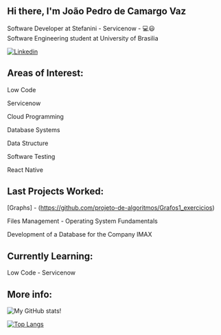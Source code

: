 ## Hi there, I'm João Pedro de Camargo Vaz
Software Developer at Stefanini - Servicenow - 💻😃<br/>
Software Engineering student at University of Brasilia  

[![Linkedin](https://img.shields.io/badge/LinkedIn-0077B5?style=for-the-badge&logo=linkedin&logoColor=white)](https://www.linkedin.com/in/joão-pedro-camargo-vaz-6a8308216/)

## Areas of Interest:

  Low Code
  
  Servicenow
  
  Cloud Programming
  
  Database Systems
  
  Data Structure
  
  Software Testing
  
  React Native
  
## Last Projects Worked:

  [Graphs] - (https://github.com/projeto-de-algoritmos/Grafos1_exercicios)
  
  Files Management - Operating System Fundamentals

  Development of a Database for the Company IMAX
  
## Currently Learning:
  Low Code - Servicenow
  
## More info:
  
![My GitHub stats!](https://github-readme-stats.vercel.app/api?username=JoaoPedro0803&show_icons=true&theme=tokyonight)

[![Top Langs](https://github-readme-stats.vercel.app/api/top-langs/?username=JoaoPedro0803&langs_count=8&theme=tokyonight&langs_count=6)](https://github.com/anuraghazra/github-readme-stats)

